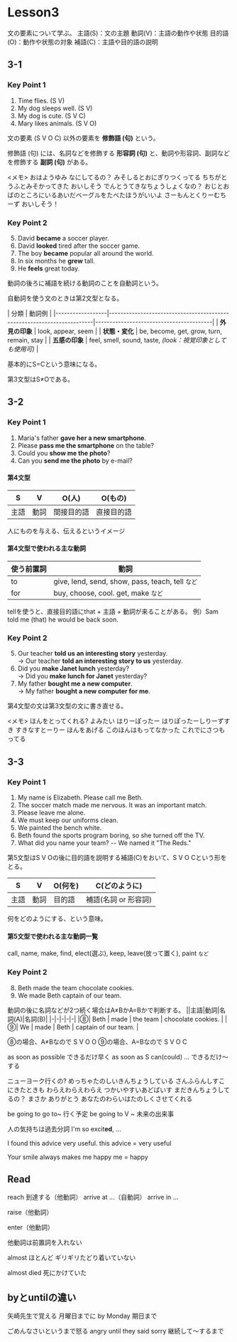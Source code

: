 # Lesson3

文の要素について学ぶ。
主語(S)：文の主題
動詞(V)：主語の動作や状態
目的語(O)：動作や状態の対象
補語\(C\)：主語や目的語の説明

## 3-1

### Key Point 1

1. Time flies. (S V)
2. My dog sleeps well. (S V)
3. My dog is cute. (S V C)
4. Mary likes animals. (S V O)

文の要素 (S V O C) 以外の要素を **修飾語 (句)** という。  

修飾語 (句) には、名詞などを修飾する **形容詞 (句)** と、動詞や形容詞、副詞などを修飾する **副詞 (句)** がある。

<メモ>
おはようゆみ
なにしてるの？
みそしるとおにぎりつくってる
ちちがとうふとみそかってきた
おいしそう
でんとうてきなちょうしょくなの？
おじとおばのところにいるあいだベーグルをたべたほうがいいよ
さーもんとくりーむちーず
おいしそう！

### Key Point 2

5. David **became** a soccer player.
6. David **looked** tired after the soccer game.
7. The boy **became** popular all around the world.
8. In six months he **grew** tall.
9. He **feels** great today.

動詞の後ろに補語を続ける動詞のことを自動詞という。

自動詞を使う文のときは第2文型となる。

| 分類             | 動詞例                                                                 |
|------------------|------------------------------------------------------------------------|-----------------------------------------|
| **外見の印象**   | look, appear, seem                                                     |
| **状態・変化**   | be, become, get, grow, turn, remain, stay                              |
| **五感の印象**   | feel, smell, sound, taste, *(look：視覚印象としても使用可)*            |

基本的にS=Cという意味になる。

第3文型はS≠Oである。

## 3-2

### Key Point 1

1. Maria's father **gave her a new smartphone**.
2. Please **pass me the smartphone** on the table?
3. Could you **show me the photo**?
4. Can you **send me the photo** by e-mail?

#### 第4文型

|  S  |  V  | O(人) | O(もの) |
| --- | --- | --- | --- |
| 主語 | 動詞 | 間接目的語 | 直接目的語 |
人にものを与える、伝えるというイメージ

#### 第4文型で使われる主な動詞
| 使う前置詞 | 動詞 |
| --- | --- |
|to| give, lend, send, show, pass, teach, tell <small>など</small>|
|for| buy, choose, cool. get, make <small>など</small> |

tellを使うと、直接目的語にthat + 主語 + 動詞が来ることがある。
例）Sam told me (that) he would be back soon.

### Key Point 2
 5. Our teacher **told us an interesting story** yesterday. <br> -> Our teacher **told an interesting story to us** yesterday.
 6. Did you **make Janet lunch** yesterday? <br> -> Did you **make lunch for Janet** yesterday?
 7. My father **bought me a new computer**. <br> -> My father **bought a new computer for me**.

第4文型の文は第3文型の文に書き直せる。

<メモ>
ほんをとってくれる?
よみたい
はりーぽったー
はりぽったーしりーずすき
すきなすとーりー
ほんをあげる
このほんはもってなかった
これでにさつもってる

## 3-3

### Key Point 1

1. My name is Elizabeth. Please call me Beth.
2. The soccer match made me nervous. It was an important match.
3. Please leave me alone.
4. We must keep our uniforms clean.
5. We painted the bench white.
6. Beth found the sports program boring, so she turned off the TV.
7. What did you name your team? -- We named it "The Reds."

第5文型はS V Oの後に目的語を説明する補語(C)をおいて、S V O Cという形をとる。

|  S  |  V  | O(何を) | C(どのように) |
| --- | --- | --- | --- |
| 主語 | 動詞 | 目的語 | 補語(名詞 or 形容詞) |
何をどのようにする、という意味。

#### 第5文型で使われる主な動詞一覧
call, name, make, find, elect(選ぶ), keep, leave(放って置く), paint <small>など</small>

### Key Point 2
8. Beth made the team chocolate cookies.
9. We made Beth captain of our team.

動詞の後に名詞などが2つ続く場合はA≠BかA=Bかで判断する。
||主語|動詞|名詞(A)|名詞(B)|
|-|-|-|-|-|
|⑧| Beth | made | the team | chocolate cookies. | 
|⑨| We | made | Beth | captain of our team. |

⑧の場合、A≠Bなので S V O O
⑨の場合、A=Bなので S V O C

as soon as possible できるだけ早く
as soon as S can(could) ... できるだけ〜する

ニューヨーク行くの?
めっちゃたのしいきんちょうしている
さんふらんしすこにきたときも
わらえわらえわらえ
つかいやすいあどばいす
まだきんちょうしてるの？
まさか
ありがとう
あなたのわらいはたのしくさせてくれる

be going to go to~ 行く予定
be going to V ~ 未来の出来事

人の気持ちは過去分詞
I'm so excit**ed**, ...

I found this advice very useful.
this advice = very useful

Your smile always makes me happy
me = happy

## Read

reach 到達する（他動詞）
arrive at ...（自動詞）
arrive in ...

raise（他動詞）

enter（他動詞）

他動詞は前置詞を入れない

almost ほとんど
ギリギリたどり着いていない

almost died 死にかけていた

## byとuntilの違い
矢崎先生で覚える
月曜日までに
by Monday
期日まで

ごめんなさいというまで怒る
angry until they said sorry
継続して〜するまで
<!--stackedit_data:
eyJoaXN0b3J5IjpbLTE3MTc1ODUxNjNdfQ==
-->